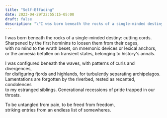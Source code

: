 ```yaml
---
title: "Self-Effacing"
date: 2023-04-29T22:55:15-05:00
draft: false
description: "\"I was born beneath the rocks of a single-minded destiny: cutting cords.\""
---
```

I was born beneath the rocks of a single-minded destiny: cutting cords.  
Sharpened by the first hominins to loosen them from their cages,  
with no mind to the wrath beset, on mnemonic devices or lexical anchors,  
or the amnesia befallen on transient states, belonging to history's annals.  

I was configured beneath the waves, with patterns of curls and divergences,  
for disfiguring fjords and highlands, for turbulently separating archipelagos.  
Lamentations are forgotten by the riverbed, rested as recanted, condolences  
to my estranged siblings. Generational recessions of pride trapped in our throats.  

To be untangled from pain, to be freed from freedom,  
striking entries from an endless list of somewheres.  